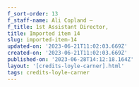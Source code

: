```yaml
---
f_sort-order: 13
f_staff-name: Ali Copland –
f_title: 1st Assistant Director,
title: Imported item 14
slug: imported-item-14
updated-on: '2023-06-21T11:02:03.669Z'
created-on: '2023-06-21T11:02:03.669Z'
published-on: '2023-06-28T14:12:18.164Z'
layout: '[credits-loyle-carner].html'
tags: credits-loyle-carner
---
```



